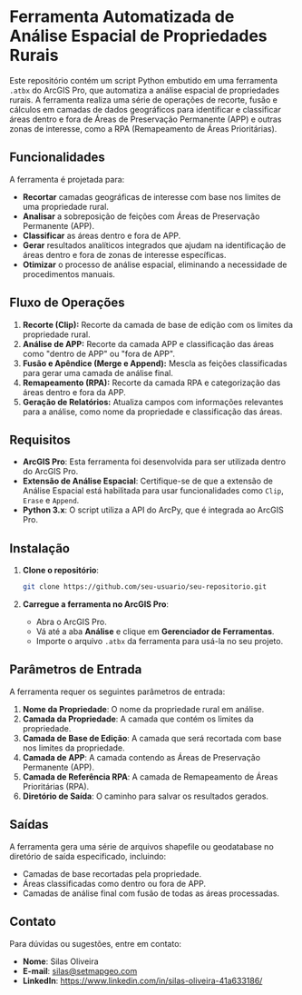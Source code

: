 # Ferramenta Automatizada de Análise Espacial de Propriedades Rurais

Este repositório contém um script Python embutido em uma ferramenta `.atbx` do ArcGIS Pro, que automatiza a análise espacial de propriedades rurais. A ferramenta realiza uma série de operações de recorte, fusão e cálculos em camadas de dados geográficos para identificar e classificar áreas dentro e fora de Áreas de Preservação Permanente (APP) e outras zonas de interesse, como a RPA (Remapeamento de Áreas Prioritárias).

## Funcionalidades

A ferramenta é projetada para:
- **Recortar** camadas geográficas de interesse com base nos limites de uma propriedade rural.
- **Analisar** a sobreposição de feições com Áreas de Preservação Permanente (APP).
- **Classificar** as áreas dentro e fora de APP.
- **Gerar** resultados analíticos integrados que ajudam na identificação de áreas dentro e fora de zonas de interesse específicas.
- **Otimizar** o processo de análise espacial, eliminando a necessidade de procedimentos manuais.

## Fluxo de Operações

1. **Recorte (Clip):** Recorte da camada de base de edição com os limites da propriedade rural.
2. **Análise de APP:** Recorte da camada APP e classificação das áreas como "dentro de APP" ou "fora de APP".
3. **Fusão e Apêndice (Merge e Append):** Mescla as feições classificadas para gerar uma camada de análise final.
4. **Remapeamento (RPA):** Recorte da camada RPA e categorização das áreas dentro e fora da APP.
5. **Geração de Relatórios:** Atualiza campos com informações relevantes para a análise, como nome da propriedade e classificação das áreas.

## Requisitos

- **ArcGIS Pro**: Esta ferramenta foi desenvolvida para ser utilizada dentro do ArcGIS Pro.
- **Extensão de Análise Espacial**: Certifique-se de que a extensão de Análise Espacial está habilitada para usar funcionalidades como `Clip`, `Erase` e `Append`.
- **Python 3.x**: O script utiliza a API do ArcPy, que é integrada ao ArcGIS Pro.

## Instalação

1. **Clone o repositório**:
   ```bash
   git clone https://github.com/seu-usuario/seu-repositorio.git
   ```

2. **Carregue a ferramenta no ArcGIS Pro**:
   - Abra o ArcGIS Pro.
   - Vá até a aba **Análise** e clique em **Gerenciador de Ferramentas**.
   - Importe o arquivo `.atbx` da ferramenta para usá-la no seu projeto.

## Parâmetros de Entrada

A ferramenta requer os seguintes parâmetros de entrada:

1. **Nome da Propriedade**: O nome da propriedade rural em análise.
2. **Camada da Propriedade**: A camada que contém os limites da propriedade.
3. **Camada de Base de Edição**: A camada que será recortada com base nos limites da propriedade.
4. **Camada de APP**: A camada contendo as Áreas de Preservação Permanente (APP).
5. **Camada de Referência RPA**: A camada de Remapeamento de Áreas Prioritárias (RPA).
6. **Diretório de Saída**: O caminho para salvar os resultados gerados.

## Saídas

A ferramenta gera uma série de arquivos shapefile ou geodatabase no diretório de saída especificado, incluindo:
- Camadas de base recortadas pela propriedade.
- Áreas classificadas como dentro ou fora de APP.
- Camadas de análise final com fusão de todas as áreas processadas.

## Contato

Para dúvidas ou sugestões, entre em contato:

- **Nome**: Silas Oliveira
- **E-mail**: silas@setmapgeo.com
- **LinkedIn**: https://www.linkedin.com/in/silas-oliveira-41a633186/
